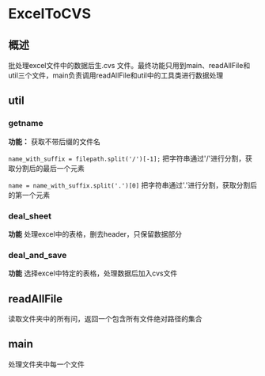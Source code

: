 # ExcelToCVS
## 概述
批处理excel文件中的数据后生.cvs 文件。最终功能只用到main、readAllFile和util三个文件，main负责调用readAllFile和util中的工具类进行数据处理
## util
### getname
**功能：**
获取不带后缀的文件名

`name_with_suffix = filepath.split('/')[-1];`
把字符串通过'/'进行分割，获取分割后的最后一个元素

`name = name_with_suffix.split('.')[0]`
把字符串通过'.'进行分割，获取分割后的第一个元素
### deal_sheet
**功能**
处理excel中的表格，删去header，只保留数据部分
### deal_and_save
**功能**
选择excel中特定的表格，处理数据后加入cvs文件


## readAllFile
读取文件夹中的所有问，返回一个包含所有文件绝对路径的集合

## main
处理文件夹中每一个文件